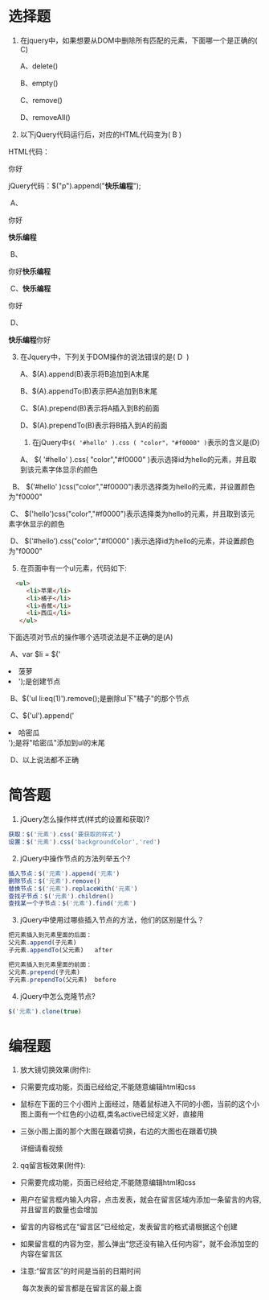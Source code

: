 # 选择题

1. 在jquery中，如果想要从DOM中删除所有匹配的元素，下面哪一个是正确的( C)

   A、delete()    	 

   B、empty()  	 

   C、remove()	 

   D、removeAll()	 

2. 以下jQuery代码运行后，对应的HTML代码变为( B ) 

HTML代码：<p>你好</p>

jQuery代码：$("p").append("<b>快乐编程</b>");

​      A、<p>你好</p><b>快乐编程</b>	

​      B、<p>你好<b>快乐编程</b></p>	

​     C、<b>快乐编程</b><p>你好</p>	 

​     D、<p><b>快乐编程</b>你好</p>	


3. 在Jquery中，下列关于DOM操作的说法错误的是( D  ) 

    A、$(A).append(B)表示将B追加到A末尾

    B、$(A).appendTo(B)表示把A追加到B末尾

    C、$(A).prepend(B)表示将A插入到B的前面

    D、$(A).prependTo(B)表示将B插入到A的前面


    1. 在jQuery中`$( '#hello' ).css ( "color"，"#f0000" )`表示的含义是(D)

    A、 $( '#hello' ).css( "color","#f0000" )表示选择id为hello的元素，并且取到该元素字体显示的颜色

       B、 $(‘#hello' )css("color","#f0000")表示选择类为hello的元素，并设置颜色为"f0000"

​      C、 $('hello')css("color","#f0000")表示选择类为hello的元素，并且取到该元素字休显示的颜色

​      D、 $(‘#hello’).css("color","#f0000" )表示选择id为hello的元素，并设置颜色为"f0000"


5. 在页面中有一个ul元素，代码如下:

```html
  <ul>
     <li>苹果</li>
     <li>橘子</li>
     <li>香蕉</li>
     <li>西瓜</li>
   </ul>

```
下面选项对节点的操作哪个选项说法是不正确的是(A)

​     A、var $li = $('<li>菠萝<li>');是创建节点

​     B、$('ul li:eq(1)').remove();是删除ul下"橘子"的那个节点

​     C、$('ul').append('<li>哈密瓜</li>');是将"哈密瓜"添加到ul的末尾

​     D、以上说法都不正确


# 简答题

1. jQuery怎么操作样式(样式的设置和获取)? 
```js
获取：$('元素').css('要获取的样式')
设置：$('元素').css('backgroundColor','red')
```

2. jQuery中操作节点的方法列举五个?
```js
插入节点：$('元素').append('元素')
删除节点：$('元素').remove()
替换节点：$('元素').replaceWith('元素')
查找子节点：$('元素').children()
查找某一个子节点：$('元素').find('元素')
```

3. jQuery中使用过哪些插入节点的方法，他们的区别是什么？
```js
把元素插入到元素里面的后面：
父元素.append(子元素)
子元素.appendTo(父元素)   after

把元素插入到元素里面的前面：
父元素.prepend(子元素)
子元素.prependTo(父元素)  before
```

4. jQuery中怎么克隆节点?
```js
$('元素').clone(true)
```

# 编程题

1. 放大镜切换效果(附件):

-  只需要完成功能，页面已经给定,不能随意编辑html和css

-  鼠标在下面的三个小图片上面经过，随着鼠标进入不同的小图，当前的这个小图上面有一个红色的小边框,类名active已经定义好，直接用

-  三张小图上面的那个大图在跟着切换，右边的大图也在跟着切换

   详细请看视频


2. qq留言板效果(附件):

-  只需要完成功能，页面已经给定,不能随意编辑html和css

-  用户在留言框内输入内容，点击发表，就会在留言区域内添加一条留言的内容,并且留言的数量也会增加

-  留言的内容格式在“留言区”已经给定，发表留言的格式请根据这个创建

-  如果留言框的内容为空，那么弹出“您还没有输入任何内容”，就不会添加空的内容在留言区

-  注意:“留言区”的时间是当前的日期时间

    ​       每次发表的留言都是在留言区的最上面  

    




  ​

